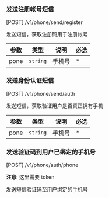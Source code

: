 ### 发送注册帐号短信

[POST] /v1/phone/send/register

发送短信，获取注册码用于注册帐号

| 参数 | 类型     | 说明   | 必选 |
| ---- | -------- | ------ | ---- |
| pone | `string` | 手机号 | \*   |

### 发送身份认证短信

[POST] /v1/phone/send/auth

发送短信，获取验证用户是否真正拥有手机

| 参数 | 类型     | 说明   | 必选 |
| ---- | -------- | ------ | ---- |
| pone | `string` | 手机号 | \*   |


### 发送验证码到用户已绑定的手机号

[POST] /v1/phone/auth/phone

**注意**: 这里需要 token

发送短信验证码至用户绑定的手机号